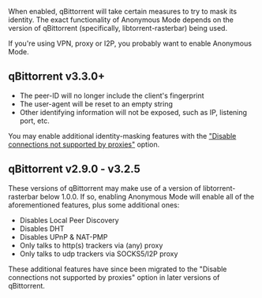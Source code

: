 When enabled, qBittorrent will take certain measures to try to mask its identity. The exact functionality of Anonymous Mode depends on the version of qBittorrent (specifically, libtorrent-rasterbar) being used.

If you're using VPN, proxy or I2P, you probably want to enable Anonymous Mode.

## qBittorrent v3.3.0+

* The peer-ID will no longer include the client's fingerprint
* The user-agent will be reset to an empty string
* Other identifying information will not be exposed, such as IP, listening port, etc.

You may enable additional identity-masking features with the ["Disable connections not supported by proxies"](wiki/Disable-connections-not-supported-by-proxies) option.

## qBittorrent v2.9.0 - v3.2.5

These versions of qBittorrent may make use of a version of libtorrent-rasterbar below 1.0.0. If so, enabling Anonymous Mode will enable all of the aforementioned features, plus some additional ones:

* Disables Local Peer Discovery
* Disables DHT
* Disables UPnP & NAT-PMP
* Only talks to http(s) trackers via (any) proxy
* Only talks to udp trackers via SOCKS5/I2P proxy

These additional features have since been migrated to the "Disable connections not supported by proxies" option in later versions of qBittorrent.
